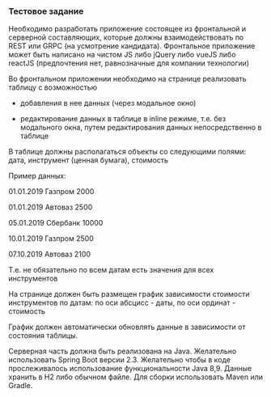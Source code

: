 ### Тестовое задание ###

Необходимо разработать приложение состоящее из фронтальной и серверной составляющих, которые должны взаимодействовать 
по REST или GRPC (на усмотрение кандидата). Фронтальное приложение может быть написано на чистом JS либо jQuery 
либо vueJS либо reactJS (предпочтения нет, равнозначные для компании технологии)

Во фронтальном приложении необходимо на странице реализовать таблицу с возможностью

- добавления в нее данных (через модальное окно)

- редактирование данных в таблице в inline режиме, т.е. без модального окна, путем редактирования данных непосредственно
 в таблице

В таблице должны располагаться объекты со следующими полями: дата, инструмент (ценная бумага), стоимость

Пример данных:

01.01.2019    Газпром    2000

01.01.2019    Автоваз    2500

05.01.2019    Сбербанк    10000

10.01.2019    Газпром    2500

07.10.2019    Автоваз    2100

Т.е. не обязательно по всем датам есть значения для всех инструментов

На странице должен быть размещен график зависимости стоимости инструментов по датам: по оси абсцисс - даты, по оси 
ординат - стоимость

График должен автоматически обновлять данные в зависимости от состояния таблицы.

Серверная часть должна быть реализована на Java. Желательно использовать Spring Boot версии 2.3. Желательно чтобы в 
коде прослеживалось использование функциональности Java 8,9. Данные хранить в H2 либо обычном файле. Для сборки 
использовать Maven или Gradle.